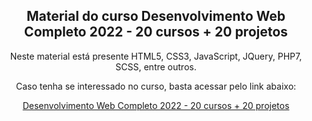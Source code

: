 <div align="center">
  <h2>Material do curso Desenvolvimento Web Completo 2022 - 20 cursos + 20 projetos</h2>
  <p>Neste material está presente HTML5, CSS3, JavaScript, JQuery, PHP7, SCSS, entre outros.</p>
  <p>Caso tenha se interessado no curso, basta acessar pelo link abaixo:</p>
  <a href="https://www.udemy.com/course/web-completo/">Desenvolvimento Web Completo 2022 - 20 cursos + 20 projetos</a>
</div>
